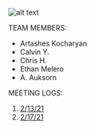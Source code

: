 ![alt text](https://github.com/SoftwareChimp/SoftwareChimp.github.io/blob/main/Chimp%20big.jpg?raw=true)

TEAM MEMBERS:
- Artashes Kocharyan
- Calvin Y.
- Chris H.
- Ethan Melero
- A. Auksorn

MEETING LOGS:

1) [2/13/21](https://github.com/SoftwareChimp/SoftwareChimp.github.io/blob/main/Meeting_Logs/Meeting_02-13-21?raw=true)
2) [2/17/21](https://github.com/SoftwareChimp/SoftwareChimp.github.io/blob/main/Meeting_Logs/Meeting_02-17-21?raw=true)
